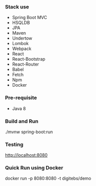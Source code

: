 ### Stack use
- Spring Boot MVC
- HSQLDB
- JPA
- Maven
- Undertow
- Lombok
- Webpack
- React
- React-Bootstrap
- React-Router
- Babel
- Fetch
- Npm
- Docker

### Pre-requisite
- Java 8

### Build and Run
./mvnw spring-boot:run


### Testing

[http://localhost:8080](http://localhost:8080)


### Quick Run using Docker


 docker run -p 8080:8080 -t digitebs/demo

